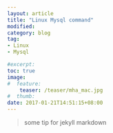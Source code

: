 ```yaml
---
layout: article
title: "Linux Mysql command"
modified:
category: blog
tag:
- Linux
- Mysql

#excerpt:
toc: true
image:
#  feature:
    teaser: /teaser/mha_mac.jpg
#  thumb:
date: 2017-01-21T14:51:15+08:00
---
```

>some tip for jekyll markdown